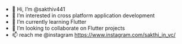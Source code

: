 - 👋 Hi, I’m @sakthiv441
- 👀 I’m interested in cross platform application development
- 🌱 I’m currently learning Flutter
- 💞️ I’m looking to collaborate on Flutter projects
- 📫 reach me @instagram https://www.instagram.com/sakthi_in_vc/

<!---
sakthiv441/sakthiv441 is a ✨ special ✨ repository because its `README.md` (this file) appears on your GitHub profile.
You can click the Preview link to take a look at your changes.
--->
